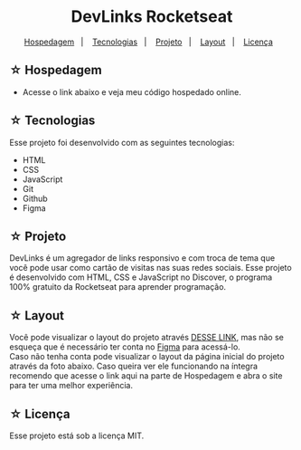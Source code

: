 <h1 align="center">DevLinks Rocketseat</h1>

<p align="center">
  <a href="#-hospedagem">Hospedagem</a>&nbsp;&nbsp;&nbsp;|&nbsp;&nbsp;&nbsp;
  <a href="#-tecnologias">Tecnologias</a>&nbsp;&nbsp;&nbsp;|&nbsp;&nbsp;&nbsp;
  <a href="#-projeto">Projeto</a>&nbsp;&nbsp;&nbsp;|&nbsp;&nbsp;&nbsp;
  <a href="#-layout">Layout</a>&nbsp;&nbsp;&nbsp;|&nbsp;&nbsp;&nbsp;
  <a href="#-licença">Licença</a>&nbsp;&nbsp;&nbsp;
</p>

## ☆ Hospedagem

- Acesse o link abaixo e veja meu código hospedado online.<br>


## ☆ Tecnologias

Esse projeto foi desenvolvido com as seguintes tecnologias:
- HTML
- CSS
- JavaScript
- Git
- Github
- Figma

## ☆ Projeto

DevLinks é um agregador de links responsivo e com troca de tema que você pode usar como cartão de visitas nas suas redes sociais.
Esse projeto é desenvolvido com HTML, CSS e JavaScript no Discover, o programa 100% gratuito da Rocketseat para aprender programação.

## ☆ Layout

Você pode visualizar o layout do projeto através [DESSE LINK](https://www.figma.com/community/file/1187422022288947321), mas não se esqueça que é necessário ter conta no [Figma](https://figma.com) para acessá-lo. <br>
Caso não tenha conta pode visualizar o layout da página inicial do projeto através da foto abaixo. Caso queira ver ele funcionando na íntegra recomendo que acesse o link aqui na parte de Hospedagem e abra o site para ter uma melhor experiência.<br>

## ☆ Licença

Esse projeto está sob a licença MIT.
